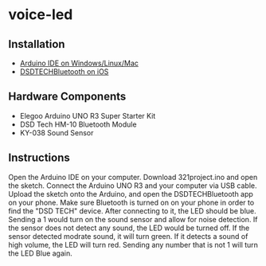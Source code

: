 # voice-led
## Installation
* [Arduino IDE on Windows/Linux/Mac](https://www.arduino.cc/en/software)
* [DSDTECHBluetooth on iOS](https://apps.apple.com/us/app/dsd-tech-bluetooth/id1441528159)
## Hardware Components
* Elegoo Arduino UNO R3 Super Starter Kit
* DSD Tech HM-10 Bluetooth Module
* KY-038 Sound Sensor
## Instructions
Open the Arduino IDE on your computer. Download 321project.ino and open the sketch. Connect the Arduino UNO R3 and your computer via USB cable. Upload the sketch onto the Arduino, and open the DSDTECHBluetooth app on your phone. Make sure Bluetooth is turned on on your phone in order to find the "DSD TECH" device. After connecting to it, the LED should be blue. Sending a 1 would turn on the sound sensor and allow for noise detection. If the sensor does not detect any sound, the LED would be turned off. If the sensor detected modrate sound, it will turn green. If it detects a sound of high volume, the LED will turn red. Sending any number that is not 1 will turn the LED Blue again. 